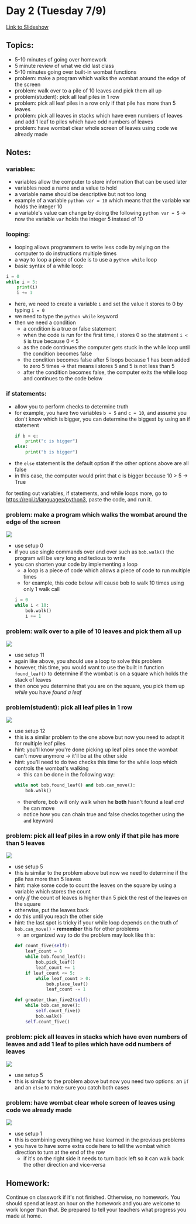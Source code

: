 # Day 2 (Tuesday 7/9)

[Link to Slideshow](google.com)

## Topics:

- 5-10 minutes of going over homework
- 5 minute review of what we did last class
- 5-10 minutes going over built-in wombat functions
- problem: make a program which walks the wombat around the edge of the screen
- problem: walk over to a pile of 10 leaves and pick them all up
- problem(student): pick all leaf piles in 1 row
- problem: pick all leaf piles in a row only if that pile has more than 5 leaves
- problem: pick all leaves in stacks which have even numbers of leaves and add 1 leaf to piles which have odd numbers of leaves
- problem: have wombat clear whole screen of leaves using code we already made



## Notes:

### variables:

- variables allow the computer to store information that can be used later
- variables need a name and a value to hold
- a variable name should be descriptive but not too long
- example of a variable ```python var = 10``` which means that the variable var holds the integer 10
- a variable's value can change by doing the following ```python var = 5``` -> now the variable ```var``` holds the integer 5 instead of 10

### looping:

- looping allows programmers to write less code by relying on the computer to do instructions multiple times
- a way to loop a piece of code is to use a ```python while``` loop
- basic syntax of a while loop:
```python
i = 0
while i < 5:
    print(i)
    i += 1
```
- here, we need to create a variable ```i``` and set the value it stores to 0 by typing ```i = 0```
- we need to type the ```python while``` keyword
- then we need a condition
    - a condition is a true or false statement
    - when the code is run for the first time, i stores 0 so the statment ```i < 5``` is true because 0 < 5
    - as the code continues the computer gets stuck in the while loop until the condition becomes false
    - the condition becomes false after 5 loops because 1 has been added to zero 5 times -> that means i stores 5 and 5 is not less than 5
    - after the condition becomes false, the computer exits the while loop and continues to the code below

### if statements:

- allow you to perform checks to determine truth
- for example, you have two variables ```b = 5``` and ```c = 10```, and assume you don't know which is bigger, you can determine the biggest by using an if statement
    ```python
    if b < c:
        print("c is bigger")
    else:
        print("b is bigger")
- the ```else``` statement is the default option if the other options above are all false
- in this case, the computer would print that c is bigger because 10 > 5 -> True


for testing out variables, if statements, and while loops more, go to https://repl.it/languages/python3, paste the code, and run it.


### problem: make a program which walks the wombat around the edge of the screen

![](/gifs/day2/walk_edge.gif)

- use setup 0
- if you use single commands over and over such as ```bob.walk()``` the program will be very long and tedious to write
- you can shorten your code by implementing a loop
    - a loop is a piece of code which allows a piece of code to run multiple times
    - for example, this code below will cause bob to walk 10 times using only 1 walk call
    ```python
    i = 0
    while i < 10:
        bob.walk()
        i += 1
    ```

### problem: walk over to a pile of 10 leaves and pick them all up

![](/gifs/day2/pick_ten.gif)

- use setup 11
- again like above, you should use a loop to solve this problem
- however, this time, you would want to use the built in function ```found_leaf()``` to determine if the wombat is on a square which holds the stack of leaves
- then once you determine that you are on the square, you pick them up _while_ you have _found a leaf_

### problem(student): pick all leaf piles in 1 row

![](/gifs/day2/row_leaf_piles.gif)

- use setup 12
- this is a similar problem to the one above but now you need to adapt it for multiple leaf piles
- hint: you'll know you're done picking up leaf piles once the wombat can't move anymore -> it'll be at the other side
- hint: you'll need to do two checks this time for the while loop which controls the wombat's walking
    - this can be done in the following way:
    ```python
    while not bob.found_leaf() and bob.can_move():
        bob.walk()
    ```
    - therefore, bob will only walk when he __both__ hasn't found a leaf _and_ he can move
    - notice how you can chain true and false checks together using the ```and``` keyword

### problem: pick all leaf piles in a row only if that pile has more than 5 leaves

![](/gifs/day2/more_than_5.gif)

- use setup 5
- this is similar to the problem above but now we need to determine if the pile has more than 5 leaves
- hint: make some code to count the leaves on the square by using a variable which stores the count
- only _if_ the count of leaves is higher than 5 pick the rest of the leaves on the square
- otherwise, put the leaves back
- do this until you reach the other side
- hint: the last spot is tricky if your while loop depends on the truth of ```bob.can_move()``` - __remember__ this for other problems
    - an organized way to do the problem may look like this:
    ```python
    def count_five(self):
        leaf_count = 0
        while bob.found_leaf():
            bob.pick_leaf()
            leaf_count += 1
        if leaf_count <= 5:
            while leaf_count > 0:
                bob.place_leaf()
                leaf_count -= 1
    
    def greater_than_five2(self):
        while bob.can_move():
            self.count_five()
            bob.walk()
        self.count_five()
    ```

### problem: pick all leaves in stacks which have even numbers of leaves and add 1 leaf to piles which have odd numbers of leaves

![](/gifs/day2/pick_even_add_one.gif)

- use setup 5
- this is similar to the problem above but now you need two options: an ```if``` and an ```else``` to make sure you catch both cases

### problem: have wombat clear whole screen of leaves using code we already made

![](/gifs/day2/world1.gif)

- use setup 1
- this is combining everything we have learned in the previous problems
- you have to have some extra code here to tell the wombat which direction to turn at the end of the row
    - if it's on the right side it needs to turn back left so it can walk back the other direction and vice-versa



## Homework:

Continue on classwork if it's not finished. Otherwise, no homework. You should spend at least an hour on the homework and you are welcome to work longer than that. Be prepared to tell your teachers what progress you made at home.